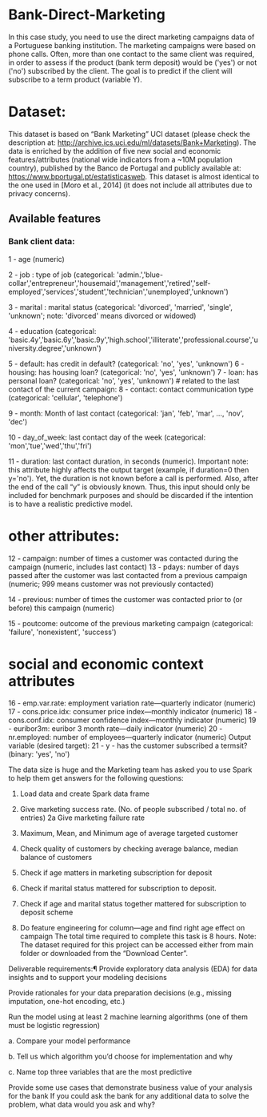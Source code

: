 # Bank-Direct-Marketing

In this case study, you need to use the direct marketing campaigns data of a Portuguese banking institution. The marketing campaigns were based on phone calls. Often, more than one contact to the same client was required, in order to assess if the product (bank term deposit) would be ('yes') or not ('no') subscribed by the client. The goal is to predict if the client will subscribe to a term product (variable Y).

# Dataset: 

This dataset is based on “Bank Marketing” UCI dataset (please check the description at: http://archive.ics.uci.edu/ml/datasets/Bank+Marketing). The data is enriched by the addition of five new social and economic features/attributes (national wide indicators from a ~10M population country), published by the Banco de Portugal and publicly available at: https://www.bportugal.pt/estatisticasweb. This dataset is almost identical to the one used in [Moro et al., 2014] (it does not include all attributes due to privacy concerns).

## Available features
### Bank client data:
1	- age (numeric)

2	- job : type of job (categorical: 'admin.','blue- collar','entrepreneur','housemaid','management','retired','self- employed','services','student','technician','unemployed','unknown')

3	- marital : marital status (categorical: 'divorced', 'married', 'single', 'unknown'; note: 'divorced' means divorced or widowed)

4	- education (categorical: 'basic.4y','basic.6y','basic.9y','high.school','illiterate','professional.course','university.degree','unknown')

5	- default: has credit in default? (categorical: 'no', 'yes', 'unknown') 6 - housing: has housing loan? (categorical: 'no', 'yes', 'unknown')
7	- loan: has personal loan? (categorical: 'no', 'yes', 'unknown') # related to the last contact of the current campaign:
8	- contact: contact communication type (categorical: 'cellular', 'telephone')

9	- month: Month of last contact (categorical: 'jan', 'feb', 'mar', ..., 'nov', 'dec')

10	- day_of_week: last contact day of the week (categorical: 'mon','tue','wed','thu','fri')
 

11	- duration: last contact duration, in seconds (numeric). Important note: this attribute highly affects the output target (example, if duration=0 then y='no'). Yet, the duration is not known before a call is performed. Also, after the end of the call “y” is obviously known. Thus, this input should only be included for benchmark purposes and should be discarded if the intention is to have a realistic predictive model.

# other attributes:

12	- campaign: number of times a customer was contacted during the campaign (numeric, includes last contact)
13	- pdays: number of days passed after the customer was last contacted from a previous campaign (numeric; 999 means customer was not previously contacted)

14	- previous: number of times the customer was contacted prior to (or before) this campaign (numeric)

15	- poutcome: outcome of the previous marketing campaign (categorical: 'failure', 'nonexistent', 'success')

# social and economic context attributes

16	- emp.var.rate: employment variation rate―quarterly indicator (numeric) 17 - cons.price.idx: consumer price index―monthly indicator (numeric)
18 - cons.conf.idx: consumer confidence index―monthly indicator (numeric) 19 - euribor3m: euribor 3 month rate―daily indicator (numeric)
20	- nr.employed: number of employees―quarterly indicator (numeric) Output variable (desired target):
21	- y - has the customer subscribed a termsit? (binary: 'yes', 'no')
 

The data size is huge and the Marketing team has asked you to use Spark to help them get answers for the following questions:



1.	Load data and create Spark data frame

2.	Give marketing success rate. (No. of people subscribed / total no. of entries) 2a Give marketing failure rate
3.	Maximum, Mean, and Minimum age of average targeted customer

4.	Check quality of customers by checking average balance, median balance of customers

5.	Check if age matters in marketing subscription for deposit

6.	Check if marital status mattered for subscription to deposit.

7.	Check if age and marital status together mattered for subscription to deposit scheme

8.	Do feature engineering for column—age and find right age effect on campaign The total time required to complete this task is 8 hours.
Note: The dataset required for this project can be accessed either from main folder or downloaded from the “Download Center”.

Deliverable requirements:¶
Provide exploratory data analysis (EDA) for data insights and to support your modeling decisions

Provide rationales for your data preparation decisions (e.g., missing imputation, one-hot encoding, etc.)

Run the model using at least 2 machine learning algorithms (one of them must be logistic regression)

a. Compare your model performance

b. Tell us which algorithm you’d choose for implementation and why

c. Name top three variables that are the most predictive

Provide some use cases that demonstrate business value of your analysis for the bank
If you could ask the bank for any additional data to solve the problem, what data would you ask and why?
